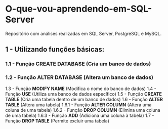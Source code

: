 # O-que-vou-aprendendo-em-SQL-Server
Repositório com análises realizadas em SQL Server, PostgreSQL e MySQL.

## 1 - Utilizando funções básicas:
 ### 1.1 - Função **CREATE DATABASE** (Cria um banco de dados)
 ### 1.2 - Função **ALTER DATABASE** (Altera um banco de dados)
 1.3 - Função **MODIFY NAME** (Modifica o nome do banco de dados)
 1.4 - Função **USE** (Utiliza uma banco de dados específico)
 1.5 - Função **CREATE TABLE** (Cria uma tabela dentro de um banco de dados)
 1.6 - Função **ALTER TABLE** (Altera uma tabela)
  1.6.1 - Função **ALTER COLUMN** (Altera uma coluna de uma tabela)
  1.6.2 - Função **DROP COLUMN** (Elimina uma coluna de uma tabela)
  1.6.3 - Função **ADD** (Adiciona uma coluna à tabela)
1.7 - Função **DROP TABLE** (Permite excluir uma tabela)
 
